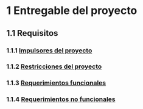 # 1 Entregable del proyecto

## 1.1 Requisitos

### 1.1.1 [Impulsores del proyecto](./1_1_1_Impulsores_del_proyecto.md)

### 1.1.2 [Restricciones del proyecto](./1_1_2_Restricciones_del_proyecto.md)

### 1.1.3 [Requerimientos funcionales](./1_1_3_Requerimientos_funcionales.md)

### 1.1.4 [Requerimientos no funcionales](./1_1_4_Requerimientos_no_funcionales.md)
